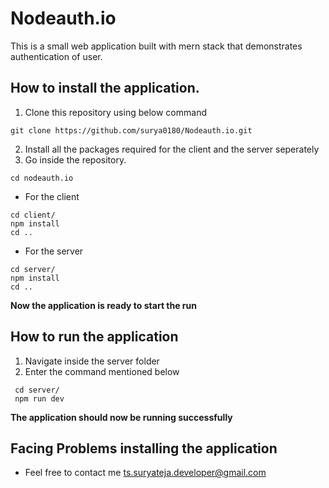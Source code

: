 # Nodeauth.io
This is a small web application built with mern stack that demonstrates authentication of user.

## How to install the application.
1. Clone this repository using below command
```
git clone https://github.com/surya0180/Nodeauth.io.git
```
2. Install all the packages required for the client and the server seperately
3. Go inside the repository.
```
cd nodeauth.io
```
* For the client
```
cd client/
npm install
cd ..
```
* For the server
```
cd server/
npm install
cd ..
```

**Now the application is ready to start the run**

## How to run the application
1. Navigate inside the server folder
2. Enter the command mentioned below
```
 cd server/
 npm run dev
```

**The application should now be running successfully**

## Facing Problems installing the application
* Feel free to contact me ts.suryateja.developer@gmail.com
